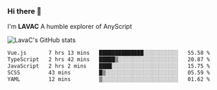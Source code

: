 ### Hi there 👋
I'm **LAVAC**
A humble explorer of AnyScript

![LavaC's GitHub stats](https://github-readme-stats.vercel.app/api?username=LavaCxx&show_icons=true&theme=synthwave)

<!--START_SECTION:waka-->

```txt
Vue.js       7 hrs 13 mins   ██████████████░░░░░░░░░░░   55.58 %
TypeScript   2 hrs 42 mins   █████▒░░░░░░░░░░░░░░░░░░░   20.87 %
JavaScript   2 hrs 2 mins    ████░░░░░░░░░░░░░░░░░░░░░   15.75 %
SCSS         43 mins         █▒░░░░░░░░░░░░░░░░░░░░░░░   05.59 %
YAML         12 mins         ▒░░░░░░░░░░░░░░░░░░░░░░░░   01.62 %
```

<!--END_SECTION:waka-->
